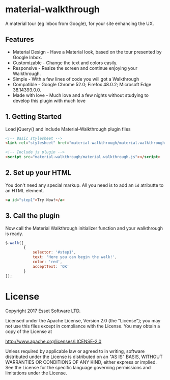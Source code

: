 # material-walkthrough
A material tour (eg Inbox from Google), for your site enhancing the UX.

## Features
* Material Design - Have a Material look, based on the tour presented by Google Inbox.
* Customizable - Change the text and colors easily.
* Responsive - Resize the screen and continue enjoying your Walkthrough.
* Simple - With a few lines of code you will got a Walkthrough
* Compatible - Google Chrome 52.0; Firefox 48.0.2; Microsoft Edge 38.14393.0.0.
* Made with love - Much love and a few nights without studying to develop this plugin with much love 

## 1. Getting Started
Load jQuery() and include Material-Walkthrough plugin files
```html
<!-- Basic stylesheet -->
<link rel="stylesheet" href="material-walkthrough/material.walkthrough.css">

<!-- Include js plugin -->
<script src="material-walkthrough/material.walkthrough.js"></script>
```

## 2. Set up your HTML
You don't need any special markup. All you need is to add an `id` atributte to an HTML element. 
```html
<a id="step1">Try Now!</a>
```

## 3. Call the plugin
Now call the Material Walkthrough initializer function and your walkthrough is ready.
```javascript
$.walk([
        {
            selector: '#step1',
            text: 'Here you can begin the walk!',
            color: 'red',
            acceptText: 'OK'
        }
]);
```
# License
  Copyright 2017 Esset Software LTD.
 
  Licensed under the Apache License, Version 2.0 (the "License");
  you may not use this files except in compliance with the License.
  You may obtain a copy of the License at
 
  http://www.apache.org/licenses/LICENSE-2.0
 
  Unless required by applicable law or agreed to in writing, software
  distributed under the License is distributed on an "AS IS" BASIS,
  WITHOUT WARRANTIES OR CONDITIONS OF ANY KIND, either express or implied.
  See the License for the specific language governing permissions and
  limitations under the License.
